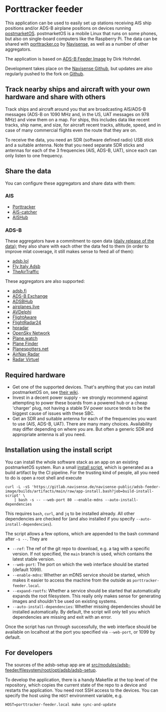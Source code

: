# Porttracker feeder

This application can be used to easily set up stations receiving AIS ship
positions and/or ADS-B airplane positions on devices running
[postmarketOS](https://postmarketos.org). postmarketOS is a mobile Linux that
runs on some phones, but also on single-board computers like the Raspberry Pi.
The data can be shared with [porttracker.co](https://porttracker.co) by
[Navisense](https://navisense.de), as well as a number of other aggregators.

The application is based on [ADS-B Feeder Image](https://adsb.im) by Dirk
Hohndel.

Development takes place on the [Navisense
Github](https://gitlab.navisense.de/navisense-public/adsb-feeder-image/), but
updates are also regularly pushed to the fork on
[Github](https://github.com/Navisense/adsb-feeder-image).

## Track nearby ships and aircraft with your own hardware and share with others

Track ships and aircraft around you that are broadcasting AIS/ADS-B messages
(ADS-B on 1090 MHz and, in the US, UAT messages on 978 MHz) and view them on
a map. For ships, this includes data like recent tracks, ship name, and size,
for aircraft recent tracks, altitude, speed, and in case of many commercial
flights even the route that they are on.

To receive the data, you need an SDR (software defined radio) USB stick and a
suitable antenna. Note that you need separate SDR sticks and antennas for each
of the 3 frequencies (AIS, ADS-B, UAT), since each can only listen to one
frequency.

## Share the data

You can configure these aggregators and share data with them:

### AIS

- [Porttracker](https://porttracker.co)
- [AIS-catcher](https://www.aiscatcher.org)
- [AISHub](https://www.aishub.net)

### ADS-B

These aggregators have a commitment to open data ([daily release of the
data](https://github.com/adsblol/globe_history)); they also share with each
other the data fed to them (in order to improve mlat coverage, it still makes
sense to feed all of them):
- [adsb.lol](https://adsb.lol)
- [Fly Italy Adsb](https://flyitalyadsb.com)
- [TheAirTraffic](http://theairtraffic.com)

These aggregators are also supported:
- [adsb.fi](https://adsb.fi)
- [ADS-B Exchange](https://adsbexchange.com)
- [ADSBHub](https://adsbhub.org)
- [airplanes.live](https://airplanes.live)
- [AVDelphi](https://www.avdelphi.com)
- [FlightAware](https://flightaware.com)
- [FlightRadar24](https://www.flightradar24.com)
- [hpradar](https://skylink.hpradar.com/)
- [OpenSky Network](https://opensky-network.org)
- [Plane.watch](https://plane.watch)
- [Plane Finder](https://planefinder.net)
- [Planespotters.net](http://planespotters.net)
- [AirNav Radar](https://www.airnavradar.com)
- [Radar Virtuel](https://www.radarvirtuel.com)

## Required hardware

- Get one of the supported devices. That's anything that you can install
  postmarketOS on, see [their wiki](https://wiki.postmarketos.org/wiki/Devices).
- Invest in a decent power supply - we strongly recommend against attempting to
  power these boards from a powered hub or a cheap 'charger' plug, not having a
  stable 5V power source tends to be the biggest cause of issues with these SBC.
- Get an SDR and suitable antenna for each of the frequencies you want to use
  (AIS, ADS-B, UAT). There are many many choices. Availability may differ
  depending on where you are. But often a generic SDR and appropriate antenna is
  all you need.

## Installation using the install script

You can install the whole software stack as an app on an existing postmarketOS
system. Run a small [install
script](https://gitlab.navisense.de/navisense-public/adsb-feeder-image/builds/artifacts/main/raw/app-install.bash?job=build-install-script),
which is generated as a build artifact by the CI pipeline. For the trusting kind
of people, all you need to do is open a root shell and execute

```
curl -L -sS 'https://gitlab.navisense.de/navisense-public/adsb-feeder-image/builds/artifacts/main/raw/app-install.bash?job=build-install-script' \
    | bash -s -- --web-port 80 --enable-mdns --auto-install-dependencies
```

This requires `bash`, `curl`, and `jq` to be installed already. All other
dependencies are checked for (and also installed if you specify
`--auto-install-dependencies`).

The script allows a few options, which are appended to the bash command after
`-s --`. They are

- `--ref`: The ref of the git repo to download, e.g. a tag with a specific
  version. If not specified, the `main` branch is used, which contains the
  latest stable version.
- `--web-port`: The port on which the web interface should be started (default
  1099).
- `--enable-mdns`: Whether an mDNS service should be started, which makes it
  easier to access the machine from the outside as `porttracker-feeder.local`.
- `--expand-rootfs`: Whether a service should be started that automatically
  expands the root filesystem. This really only makes sense for generating
  images and shouldn't be used on existing systems.
- `--auto-install-dependencies`: Whether missing dependencies should be
  installed automatically. By default, the script will only tell you which
  dependencies are missing and exit with an error.

Once the script has run through successfully, the web interface should be
available on localhost at the port you specified via `--web-port`, or 1099 by
default.


## For developers

The sources of the adsb-setup app are at
[src/modules/adsb-feeder/filesystem/root/opt/adsb/adsb-setup](src/modules/adsb-feeder/filesystem/root/opt/adsb/adsb-setup).

To develop the application, there is a handy Makefile at the top level of the
repository, which copies the current state of the repo to a device and restarts
the application. You need root SSH access to the devices. You can specify the
host using the `HOST` environment variable, e.g.

```
HOST=porttracker-feeder.local make sync-and-update
```


